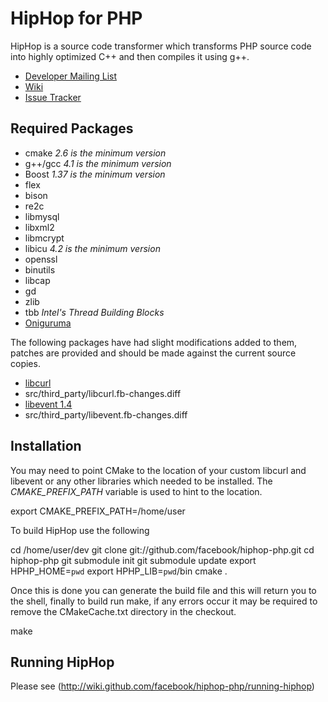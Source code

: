 # HipHop for PHP

HipHop is a source code transformer which transforms PHP source code into highly optimized C++ and then compiles it using g++.

* [Developer Mailing List](http://groups.google.com/group/hiphop-php-dev)
* [Wiki](http://wiki.github.com/facebook/hiphop-php)
* [Issue Tracker](http://github.com/facebook/hiphop-php/issues)

## Required Packages
* cmake *2.6 is the minimum version*
* g++/gcc *4.1 is the minimum version*
* Boost *1.37 is the minimum version*
* flex
* bison
* re2c
* libmysql
* libxml2
* libmcrypt
* libicu *4.2 is the minimum version*
* openssl
* binutils
* libcap
* gd
* zlib
* tbb *Intel's Thread Building Blocks*
* [Oniguruma](http://www.geocities.jp/kosako3/oniguruma/)

The following packages have had slight modifications added to them, patches are provided and should be made against the current source copies.

* [libcurl](http://curl.haxx.se/download.html)
* src/third_party/libcurl.fb-changes.diff
* [libevent 1.4](http://www.monkey.org/~provos/libevent/)
* src/third_party/libevent.fb-changes.diff

## Installation

You may need to point CMake to the location of your custom libcurl and libevent or any other libraries which needed to be installed. The *CMAKE_PREFIX_PATH* variable is used to hint to the location.

export CMAKE_PREFIX_PATH=/home/user

To build HipHop use the following

cd /home/user/dev
git clone git://github.com/facebook/hiphop-php.git
cd hiphop-php
git submodule init
git submodule update
export HPHP_HOME=`pwd`
export HPHP_LIB=`pwd`/bin
cmake .

Once this is done you can generate the build file and this will return you to the shell, finally to build run make, if any errors occur it may be required to remove the CMakeCache.txt directory in the checkout.

make

## Running HipHop

Please see (http://wiki.github.com/facebook/hiphop-php/running-hiphop)